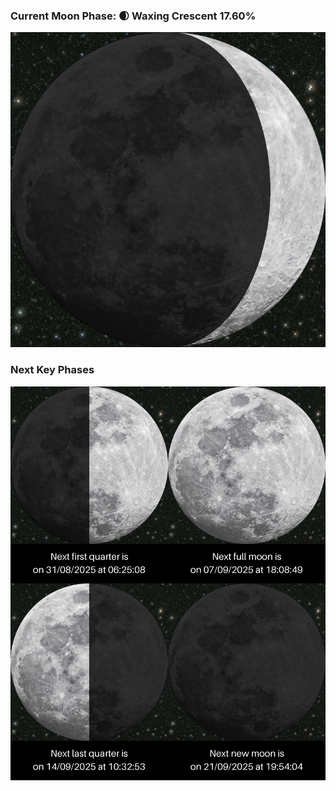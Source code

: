 ### Current Moon Phase: 🌒 Waxing Crescent 17.60%
![Moon Phase](moonphase.png)
### Next Key Phases
![Gallery](gallery.png)